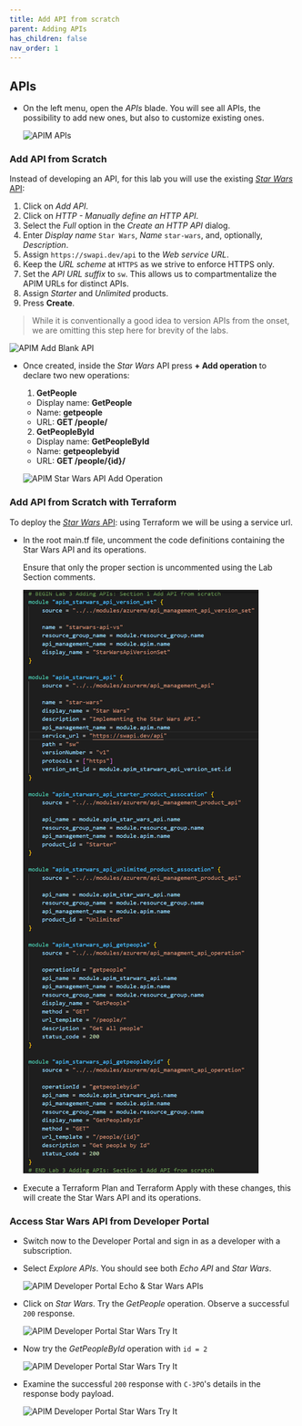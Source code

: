 ```yaml
---
title: Add API from scratch
parent: Adding APIs
has_children: false
nav_order: 1
---
```



## APIs

- On the left menu, open the *APIs* blade. You will see all APIs, the possibility to add new ones, but also to customize existing ones.

  ![APIM APIs](../../assets/images/apim-apis.png)

### Add API from Scratch

Instead of developing an API, for this lab you will use the existing [*Star Wars* API](https://swapi.dev):

1) Click on *Add API*.  
2) Click on *HTTP - Manually define an HTTP API*.  
3) Select the *Full* option in the *Create an HTTP API* dialog.  
4) Enter *Display name* `Star Wars`, *Name* `star-wars`, and, optionally, *Description*.  
5) Assign `https://swapi.dev/api` to the *Web service URL*.  
6) Keep the *URL scheme* at `HTTPS` as we strive to enforce HTTPS only.  
7) Set the *API URL suffix* to `sw`. This allows us to compartmentalize the APIM URLs for distinct APIs.  
8) Assign *Starter* and *Unlimited* products.  
9) Press **Create**.  

  > While it is conventionally a good idea to version APIs from the onset, we are omitting this step here for brevity of the labs.

  ![APIM Add Blank API](../../assets/images/apim-add-blank-api.png)

- Once created, inside the *Star Wars* API press **+ Add operation** to declare two new operations:

  1) **GetPeople**  
    - Display name: **GetPeople**  
    - Name: **getpeople**  
    - URL: **GET /people/**  

  2) **GetPeopleById**  
    - Display name: **GetPeopleById**  
    - Name: **getpeoplebyid**  
    - URL: **GET /people/{id}/**  

  ![APIM Star Wars API Add Operation](../../assets/images/apim-star-wars-api-add-operation.png)

### Add API from Scratch with Terraform

To deploy the [*Star Wars* API](https://swapi.dev): using Terraform we will be using a service url. 

- In the root main.tf file, uncomment the code definitions containing the Star Wars API and its operations.
  
  Ensure that only the proper section is uncommented using the Lab Section comments.

  ![Terraform APIM Star Wars API and Operations](../../assets/images/tf-module-3-add-star-wars-api.png)
  
- Execute a Terraform Plan and Terraform Apply with these changes, this will create the Star Wars API and its operations.

### Access Star Wars API from Developer Portal

- Switch now to the Developer Portal and sign in as a developer with a subscription. 
- Select *Explore APIs*. You should see both *Echo API* and *Star Wars*.

  ![APIM Developer Portal Echo & Star Wars APIs](../../assets/images/apim-developer-portal-apis-echo-star-wars.png)

- Click on *Star Wars*. Try the *GetPeople* operation. Observe a successful `200` response.

  ![APIM Developer Portal Star Wars Try It](../../assets/images/apim-developer-portal-star-wars-try-it-1.png)

- Now try the *GetPeopleById* operation with `id = 2`

  ![APIM Developer Portal Star Wars Try It](../../assets/images/apim-developer-portal-star-wars-try-it-2.png)

- Examine the successful `200` response with `C-3PO`'s details in the response body payload.
  
  ![APIM Developer Portal Star Wars Try It](../../assets/images/apim-developer-portal-star-wars-try-it-3.png)
